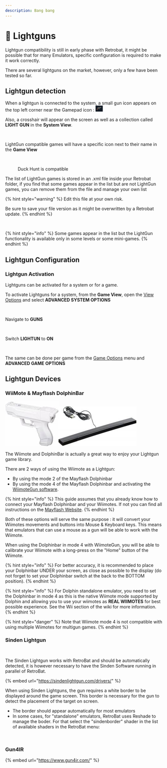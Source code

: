 ```yaml
---
description: Bang bang
---
```


# 🔫 Lightguns

Lightgun compatibility is still in early phase with Retrobat, it might be possible that for many Emulators, specific configuration is required to make it work correctly.

There are several lightguns on the market, however, only a few have been tested so far.

## Lightgun detection

When a lightgun is connected to the system, a small gun icon appears on the top left corner near the Gamepad icon : ![](<../../../.gitbook/assets/image (10).png>)

Also, a crosshair will appear on the screen as well as a collection called **LIGHT GUN** in the **System View**.

<div align="left">

<figure><img src="https://i.imgur.com/YDBWOrd.png" alt=""><figcaption></figcaption></figure>

</div>

LightGun compatible games will have a specific icon next to their name in the **Game View**

<div align="left">

<figure><img src="https://i.imgur.com/rbFVyjA.png" alt=""><figcaption><p>Duck Hunt is compatible</p></figcaption></figure>

</div>

The list of LightGun games is stored in an .xml file inside your Retrobat folder, if you find that some games appear in the list but are not LightGun games, you can remove them from the file and manage your own list

{% hint style="warning" %}
Edit this file at your own risk.&#x20;

Be sure to save your file version as it might be overwritten by a Retrobat update.
{% endhint %}

<div align="left">

<figure><img src="https://i.imgur.com/2wr4B4z.png" alt=""><figcaption></figcaption></figure>

</div>

{% hint style="info" %}
Some games appear in the list but the LightGun functionality is available only in some levels or some mini-games.
{% endhint %}

## Lightgun Configuration

### Lightgun Activation

Lightguns can be activated for a system or for a game.

To activate Lightguns for a system, from the **Game View**, open the [View Options](../../../navigation/view-options.md) and select **ADVANCED SYSTEM OPTIONS**

<div align="left">

<figure><img src="https://i.imgur.com/rfmZxeu.png" alt=""><figcaption></figcaption></figure>

</div>

Navigate to **GUNS**

<div align="left">

<figure><img src="https://i.imgur.com/0J8HuT2.png" alt=""><figcaption></figcaption></figure>

</div>

Switch **LIGHTUN** to **ON**

<div align="left">

<figure><img src="https://i.imgur.com/8jcksZ3.png" alt=""><figcaption></figcaption></figure>

</div>

The same can be done per game from the [Game Options](../../../navigation/game-options.md) menu and **ADVANCED GAME OPTIONS**

## Lightgun Devices

### WiiMote & Mayflash DolphinBar

![](<../../../.gitbook/assets/image (41).png>)![](<../../../.gitbook/assets/image (25).png>)

The Wiimote and DolphinBar is actually a great way to enjoy your Lightgun game library.

There are 2 ways of using the Wiimote as a Lightgun:

* By using the mode 2 of the Mayflash Dolphinbar
* By using the mode 4 of the Mayflash Dolphinbar and activating the [WiimoteGun software](wiimotegun.md).

{% hint style="info" %}
This guide assumes that you already know how to connect your Mayflash Dolphinbar and your Wiimotes. If not you can find all instructions on the [Mayflash Website](https://www.mayflash.com/product/6.html).
{% endhint %}

Both of these options will serve the same purpose : it will convert your Wiimotes movements and buttons into Mouse & Keyboard keys. This means that emulators that can use a mouse as a gun will be able to work with the Wiimote.

When using the Dolphinbar in mode 4 with WiimoteGun, you will be able to calibrate your Wiimote with a long-press on the "Home" button of the Wiimote.

{% hint style="info" %}
For better accuracy, it is recommended to place your Dolphinbar UNDER your screen, as close as possible to the display (do not forget to set your Dolphinbar switch at the back to the BOTTOM position).
{% endhint %}

{% hint style="info" %}
For Dolphin standalone emulator, you need to set the Dolphinbar in mode 4 as this is the native Wiimote mode supported by Dolphin and allowing you to use your wiimotes as **REAL WIIMOTES** for best possible experience. See the Wii section of the wiki for more information.
{% endhint %}

{% hint style="danger" %}
Note that Wiimote mode 4 is not compatible with using multiple Wiimotes for multigun games.
{% endhint %}

### Sinden Lightgun

<div align="left">

<figure><img src="https://i.imgur.com/B4s3AIf.png" alt="" width="188"><figcaption></figcaption></figure>

</div>

The Sinden Lightgun works with RetroBat and should be automatically detected, it is however necessary to have the Sinden Software running in parallel of RetroBat.

{% embed url="https://sindenlightgun.com/drivers/" %}

When using Sinden Lightguns, the gun requires a white border to be displayed around the game screen. This border is necessary for the gun to detect the placement of the target on screen.&#x20;

* The border should appear automatically for most emulators
* In some cases, for "standalone" emulators, RetroBat uses Reshade to manage the boder. For that select the "sindenborder" shader in the list of available shaders in the RetroBat menu:

<div align="left">

<figure><img src="https://i.imgur.com/Tx26Eal.png" alt=""><figcaption></figcaption></figure>

</div>

### Gun4IR

{% embed url="https://www.gun4ir.com/" %}
